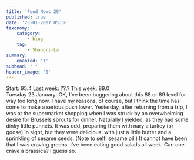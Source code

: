 ```yaml
---
title: 'Food News 29'
published: true
date: '23-01-2007 05:36'
taxonomy:
    category:
        - blog
    tag:
        - Shangri-La
summary:
    enabled: '1'
subhead: " "
header_image: '0'
---
```


Start: 95.4 Last week: ??.? This week: 89.0  
Tuesday 23 January: OK, I've been buggering about this 88 or 89 level for way too long now. I have my reasons, of course, but I think the time has come to make a serious push lower. Yesterday, after returning from a trip, I was at the supermarket shopping when I was struck by an overwhelming desire for Brussels sprouts for dinner. Naturally I yielded, as they had some dinky little punnets. It was odd, preparing them with nary a turkey (or goose) in sight, but they were delicious, with just a little butter and a sprinkling of sesame seeds. (Note to self: sesame oil.) It cannot have been that I was craving greens. I've been eating good salads all week. Can one crave a brassica? I guess so.
